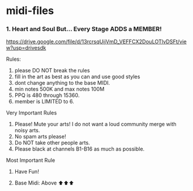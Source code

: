 # midi-files

### 1. Heart and Soul But... Every Stage ADDS a MEMBER!
https://drive.google.com/file/d/13rcrsqUijVmD_VEFFCX2DouLOTlvDSFt/view?usp=drivesdk

Rules:
1. please DO NOT break the rules
2. fill in the art as best as you can and use good styles
3. dont change anything to the base MIDI.
4. min notes 500K and max notes 100M
5. PPQ is 480 through 15360.
6. member is LIMITED to 6.

Very Important Rules
1. Please! Mute your arts! I do not want a loud community merge with noisy arts.
2. No spam arts please!
3. Do NOT take other people arts.
4. Please black at channels B1-B16 as much as possible.

Most Important Rule
1. Have Fun!

2. Base Midi: Above ⬆⬆⬆
